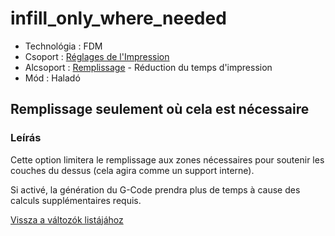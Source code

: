 # infill\_only\_where\_needed

* Technológia : FDM
* Csoport : [Réglages de l'Impression](../print_settings/print_settings.md)
* Alcsoport : [Remplissage](../print_settings/print_settings.md#remplissage) - Réduction du temps d'impression
* Mód : Haladó

## Remplissage seulement où cela est nécessaire

### Leírás

Cette option limitera le remplissage aux zones nécessaires pour soutenir les couches du dessus \(cela agira comme un support interne\).

Si activé, la génération du G-Code prendra plus de temps à cause des calculs supplémentaires requis.

[Vissza a változók listájához](variable_list.md)

